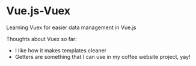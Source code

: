 # Vue.js-Vuex
Learning Vuex for easier data management in Vue.js

Thoughts about Vuex so far:
- I like how it makes templates cleaner
- Getters are something that I can use in my coffee website project, yay!
